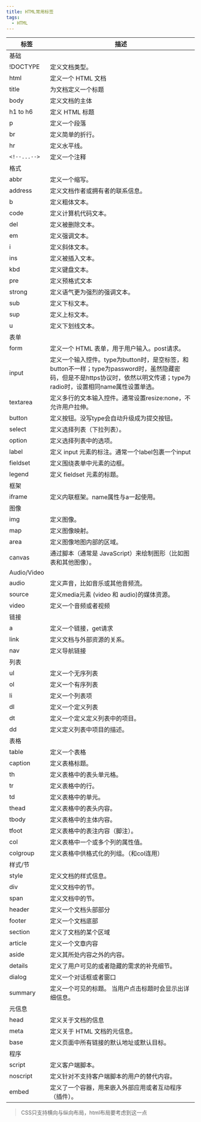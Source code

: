 ```yaml
---
title: HTML常用标签
tags:
  - HTML
---
```


|标签|描述|
|--|------|
|基础||
|!DOCTYPE |定义文档类型。|
|html|定义一个 HTML 文档|
|title|为文档定义一个标题|
|body|定义文档的主体|
|h1 to h6|定义 HTML 标题|
|p|定义一个段落|
|br|定义简单的折行。|
|hr|定义水平线。|
|`<!--...-->`|定义一个注释|
|格式 ||
|abbr|定义一个缩写。|
|address|定义文档作者或拥有者的联系信息。|
|b|定义粗体文本。|
|code|定义计算机代码文本。|
|del|定义被删除文本。|
|em|定义强调文本。 |
|i|定义斜体文本。|
|ins|定义被插入文本。|
|kbd|定义键盘文本。|
|pre|定义预格式文本|
|strong|定义语气更为强烈的强调文本。|
|sub|定义下标文本。|
|sup|定义上标文本。|
|u|定义下划线文本。|
|表单 ||
|form|定义一个 HTML 表单，用于用户输入。post请求。|
|input|定义一个输入控件。type为button时，是空标签，和button不一样；type为password时，虽然隐藏密码，但是不是https协议时，依然以明文传递；type为radio时，设置相同name属性设置单选。|
|textarea|定义多行的文本输入控件。通常设置resize:none，不允许用户拉伸。|
|button|定义按钮。没写type会自动升级成为提交按钮。|
|select|定义选择列表（下拉列表）。|
|option|定义选择列表中的选项。|
|label|定义 input 元素的标注。通常一个label包裹一个input|
|fieldset|定义围绕表单中元素的边框。|
|legend|定义 fieldset 元素的标题。|
|框架 ||
|iframe|定义内联框架。name属性与a一起使用。|
|图像 ||
|img|定义图像。|
|map|定义图像映射。|
|area|定义图像地图内部的区域。|
|canvas|通过脚本（通常是 JavaScript）来绘制图形（比如图表和其他图像）。|
|Audio/Video ||
|audio|定义声音，比如音乐或其他音频流。|
|source|定义media元素 (video 和 audio)的媒体资源。|
|video|定义一个音频或者视频|
|链接 ||
|a|定义一个链接，get请求|
|link|定义文档与外部资源的关系。|
|nav|定义导航链接|
|列表 |
|ul|定义一个无序列表|
|ol|定义一个有序列表|
|li|定义一个列表项|
|dl|定义一个定义列表|
|dt|定义一个定义定义列表中的项目。|
|dd|定义定义列表中项目的描述。|
|表格 ||
|table|定义一个表格|
|caption|定义表格标题。|
|th|定义表格中的表头单元格。|
|tr|定义表格中的行。|
|td|定义表格中的单元。|
|thead|定义表格中的表头内容。|
|tbody|定义表格中的主体内容。|
|tfoot|定义表格中的表注内容（脚注）。|
|col|定义表格中一个或多个列的属性值。|
|colgroup|定义表格中供格式化的列组。（和col连用）|
|样式/节 ||
|style|定义文档的样式信息。|
|div|定义文档中的节。|
|span|定义文档中的节。|
|header|定义一个文档头部部分|
|footer|定义一个文档底部|
|section|定义了文档的某个区域|
|article|定义一个文章内容|
|aside|定义其所处内容之外的内容。|
|details|定义了用户可见的或者隐藏的需求的补充细节。|
|dialog|定义一个对话框或者窗口|
|summary|定义一个可见的标题。 当用户点击标题时会显示出详细信息。|
|元信息 ||
|head|定义关于文档的信息|
|meta|定义关于 HTML 文档的元信息。|
|base|定义页面中所有链接的默认地址或默认目标。|
|程序 |
|script|定义客户端脚本。|
|noscript|定义针对不支持客户端脚本的用户的替代内容。|
|embed|定义了一个容器，用来嵌入外部应用或者互动程序（插件）。|

> CSS只支持横向与纵向布局，html布局要考虑到这一点